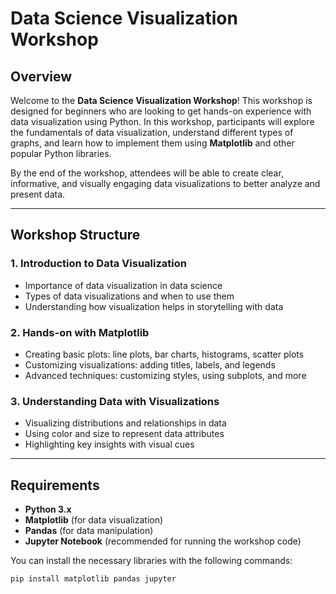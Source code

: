 # Data Science Visualization Workshop

## Overview

Welcome to the **Data Science Visualization Workshop**! This workshop is designed for beginners who are looking to get hands-on experience with data visualization using Python. In this workshop, participants will explore the fundamentals of data visualization, understand different types of graphs, and learn how to implement them using **Matplotlib** and other popular Python libraries.

By the end of the workshop, attendees will be able to create clear, informative, and visually engaging data visualizations to better analyze and present data.

---

## Workshop Structure

### 1. **Introduction to Data Visualization**
   - Importance of data visualization in data science
   - Types of data visualizations and when to use them
   - Understanding how visualization helps in storytelling with data

### 2. **Hands-on with Matplotlib**
   - Creating basic plots: line plots, bar charts, histograms, scatter plots
   - Customizing visualizations: adding titles, labels, and legends
   - Advanced techniques: customizing styles, using subplots, and more

### 3. **Understanding Data with Visualizations**
   - Visualizing distributions and relationships in data
   - Using color and size to represent data attributes
   - Highlighting key insights with visual cues

---

## Requirements

- **Python 3.x**
- **Matplotlib** (for data visualization)
- **Pandas** (for data manipulation)
- **Jupyter Notebook** (recommended for running the workshop code)

You can install the necessary libraries with the following commands:
```bash
pip install matplotlib pandas jupyter
